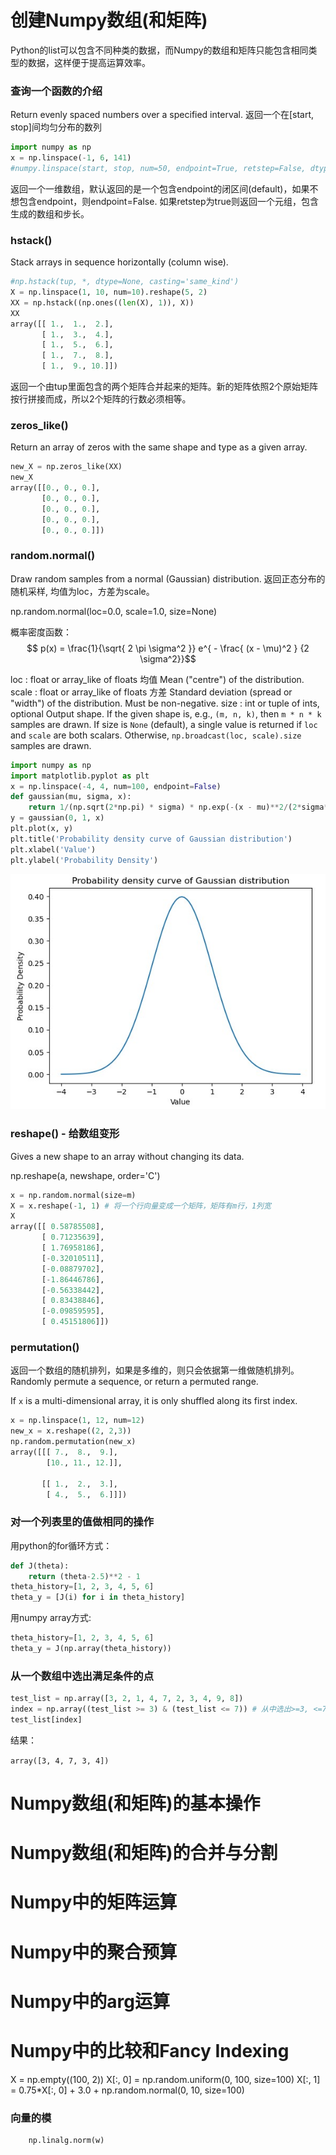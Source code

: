 
# 创建Numpy数组(和矩阵)
Python的list可以包含不同种类的数据，而Numpy的数组和矩阵只能包含相同类型的数据，这样便于提高运算效率。 

### 查询一个函数的介绍
Return evenly spaced numbers over a specified interval. 返回一个在[start, stop]间均匀分布的数列
```python
import numpy as np
x = np.linspace(-1, 6, 141)
#numpy.linspace(start, stop, num=50, endpoint=True, retstep=False, dtype=None, axis=0)
```
返回一个一维数组，默认返回的是一个包含endpoint的闭区间(default)，如果不想包含endpoint，则endpoint=False.
如果retstep为true则返回一个元组，包含生成的数组和步长。

### hstack()
Stack arrays in sequence horizontally (column wise).
```python
#np.hstack(tup, *, dtype=None, casting='same_kind') 
X = np.linspace(1, 10, num=10).reshape(5, 2)
XX = np.hstack((np.ones((len(X), 1)), X))
XX
array([[ 1.,  1.,  2.],
       [ 1.,  3.,  4.],
       [ 1.,  5.,  6.],
       [ 1.,  7.,  8.],
       [ 1.,  9., 10.]])
```
返回一个由tup里面包含的两个矩阵合并起来的矩阵。新的矩阵依照2个原始矩阵按行拼接而成，所以2个矩阵的行数必须相等。 

### zeros_like()
Return an array of zeros with the same shape and type as a given array.

```python
new_X = np.zeros_like(XX)
new_X
array([[0., 0., 0.],
       [0., 0., 0.],
       [0., 0., 0.],
       [0., 0., 0.],
       [0., 0., 0.]])
```

### random.normal()
Draw random samples from a normal (Gaussian) distribution.
返回正态分布的随机采样, 均值为loc，方差为scale。

np.random.normal(loc=0.0, scale=1.0, size=None)

概率密度函数：
 $$ p(x) = \frac{1}{\sqrt{ 2 \pi \sigma^2 }} e^{ - \frac{ (x - \mu)^2 } {2 \sigma^2}}$$ 

loc : float or array_like of floats 均值
    Mean ("centre") of the distribution.
scale : float or array_like of floats 方差
    Standard deviation (spread or "width") of the distribution. Must be
    non-negative.
size : int or tuple of ints, optional
    Output shape.  If the given shape is, e.g., ``(m, n, k)``, then
    ``m * n * k`` samples are drawn.  If size is ``None`` (default),
    a single value is returned if ``loc`` and ``scale`` are both scalars.
    Otherwise, ``np.broadcast(loc, scale).size`` samples are drawn.

```python
import numpy as np
import matplotlib.pyplot as plt
x = np.linspace(-4, 4, num=100, endpoint=False)
def gaussian(mu, sigma, x):
    return 1/(np.sqrt(2*np.pi) * sigma) * np.exp(-(x - mu)**2/(2*sigma**2))
y = gaussian(0, 1, x)
plt.plot(x, y)
plt.title('Probability density curve of Gaussian distribution')
plt.xlabel('Value')
plt.ylabel('Probability Density')
```
![](images/Probability-Density.jpg)


### reshape() - 给数组变形
Gives a new shape to an array without changing its data.

np.reshape(a, newshape, order='C')

```python
x = np.random.normal(size=m)
X = x.reshape(-1, 1) # 将一个行向量变成一个矩阵，矩阵有m行，1列宽
X
array([[ 0.58785508],
       [ 0.71235639],
       [ 1.76958186],
       [-0.32010511],
       [-0.08879702],
       [-1.86446786],
       [-0.56338442],
       [ 0.83438846],
       [-0.09859595],
       [ 0.45151806]])
```

### permutation() 
返回一个数组的随机排列，如果是多维的，则只会依据第一维做随机排列。
Randomly permute a sequence, or return a permuted range.

If `x` is a multi-dimensional array, it is only shuffled along its
first index.

```python
x = np.linspace(1, 12, num=12)
new_x = x.reshape((2, 2,3))
np.random.permutation(new_x)
array([[[ 7.,  8.,  9.],
        [10., 11., 12.]],

       [[ 1.,  2.,  3.],
        [ 4.,  5.,  6.]]])
```
### 对一个列表里的值做相同的操作

用python的for循环方式：
```python
def J(theta):
    return (theta-2.5)**2 - 1
theta_history=[1, 2, 3, 4, 5, 6]
theta_y = [J(i) for i in theta_history]
```
用numpy array方式:
``` python
theta_history=[1, 2, 3, 4, 5, 6]
theta_y = J(np.array(theta_history))
```

### 从一个数组中选出满足条件的点

```python
test_list = np.array([3, 2, 1, 4, 7, 2, 3, 4, 9, 8])
index = np.array((test_list >= 3) & (test_list <= 7)) # 从中选出>=3, <=7的点, 返回一个bool型数组
test_list[index]
```
结果：

`array([3, 4, 7, 3, 4])`

# Numpy数组(和矩阵)的基本操作

# Numpy数组(和矩阵)的合并与分割

# Numpy中的矩阵运算

# Numpy中的聚合预算

# Numpy中的arg运算

# Numpy中的比较和Fancy Indexing


X = np.empty((100, 2))
X[:, 0] = np.random.uniform(0, 100, size=100)
X[:, 1] = 0.75*X[:, 0] + 3.0 + np.random.normal(0, 10, size=100)

### 向量的模
```python
    np.linalg.norm(w) 
```